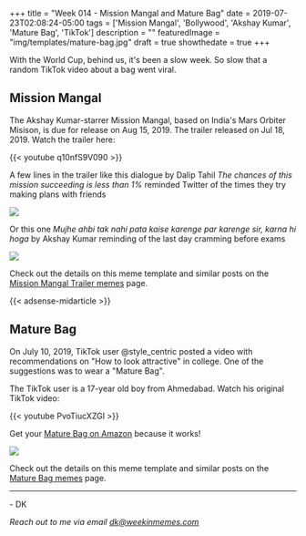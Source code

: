 +++
title = "Week 014 - Mission Mangal and Mature Bag"
date = 2019-07-23T02:08:24-05:00
tags = ['Mission Mangal', 'Bollywood', 'Akshay Kumar', 'Mature Bag', 'TikTok']
description = ""
featuredImage = "img/templates/mature-bag.jpg"
draft = true
showthedate = true
+++

With the World Cup, behind us, it's been a slow week. So slow that a random TikTok video about a bag went viral.
<!--more-->
## Mission Mangal

The Akshay Kumar-starrer Mission Mangal, based on India's Mars Orbiter Misison, is due for release on Aug 15, 2019. The trailer released on Jul 18, 2019. Watch the trailer here:

{{< youtube q10nfS9V090 >}}


A few lines in the trailer like this dialogue by Dalip Tahil *The chances of this mission succeeding is less than 1%* reminded Twitter of the times they try making plans with friends

![](img/mission-mangal-trailer/mission-mangal-trailer-011.png)

Or this one *Mujhe ahbi tak nahi pata kaise karenge par karenge sir, karna hi hoga* by Akshay Kumar reminding of the last day cramming before exams

![](img/mission-mangal-trailer/mission-mangal-trailer-006.png)

Check out the details on this meme template and similar posts on the [Mission Mangal Trailer memes](memes/mission-mangal-trailer#memes) page.

{{< adsense-midarticle >}}

## Mature Bag

On July 10, 2019, TikTok user @style_centric posted a video with recommendations on "How to look attractive" in college. One of the suggestions was to wear a "Mature Bag". 

The TikTok user is a 17-year old boy from Ahmedabad. Watch his original TikTok video:

{{< youtube PvoTiucXZGI >}}


Get your [Mature Bag on Amazon](hthttps://www.amazon.in/stores/page/7BE30918-7CE1-401D-8189-802E841CC728/ref=as_li_ss_tl?ingress=2&visitId=5b6c0fb9-3bb1-43ee-a2a2-5d8d54f9ea9e&ref_=bl_dp_s_web_3923925031&linkCode=ll2&tag=weekinmemes-21&linkId=94b63d04ac073ae1ef8510bc8c13d498&language=en_IN) because it works!

![](img/mature-bag/mature-bag-results.png)

Check out the details on this meme template and similar posts on the [Mature Bag memes](memes/mature-bag#memes) page.

---
\- DK

*Reach out to me via email [dk@weekinmemes.com](mailto:dk@weekinmemes.com)*